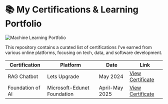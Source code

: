 # 📚 My Certifications & Learning Portfolio

![Machine Learning Portfolio](https://github.com/user-attachments/assets/1a8b3b5b-63bf-4f31-8e55-b20266f0d374)



This repository contains a curated list of certifications I've earned from various online platforms, focusing on tech, data, and software development.

| Certification | Platform | Date | Link |
|---------------|----------|------|------|
| RAG Chatbot | Lets Upgrade | May 2024 | [View Certificate](link) |
| Foundation of AI | Microsoft-Edunet Foundation | April-May 2025 | [View Certificate](link) |


